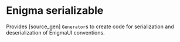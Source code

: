 # Enigma serializable

Provides [source_gen] `Generator`s to create code for serialization and deserialization of EnigmaUI conventions.